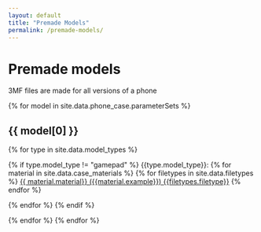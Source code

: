 ```yaml
---
layout: default
title: "Premade Models"
permalink: /premade-models/
---
```


# Premade models
3MF files are made for all versions of a phone

<!-- loop through phone_case.json, copied over from build script -->
{% for model in site.data.phone_case.parameterSets %}
<!-- if I indent then Jekyll wraps it in a code block -->
## {{ model[0] }}
{% for type in site.data.model_types %}

<!-- hide gamepad. It's not ready -->
{% if type.model_type != "gamepad" %}
<label>{{type.model_type}}:</label>
{% for material in site.data.case_materials %}
{% for filetypes in site.data.filetypes %}
<a href="{{ model[0] }} {{ type.model_type}} {{ material.material}}.{{filetypes.filetype}}">{{ material.material}} ({{material.example}}) {{filetypes.filetype}}</a>
{% endfor %}

{% endfor %}
{% endif %}

{% endfor %}
{% endfor %}
